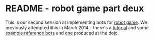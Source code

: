# README - robot game part deux #

This is our second session at implementing bots for
[robot game](http://robotgame.net/home). We previously attempted this
in March 2014 - there's a
[tutorial](https://github.com/pythonnortheast/slides/tree/master/2014/mar)
and some
[example reference bots](https://github.com/pythonnortheast/dojo/tree/master/2014-03-12_robot_game/reference_bots)
and
[one](https://github.com/pythonnortheast/dojo/tree/master/2014-03-12_robot_game/dojo_bots)
produced at the dojo.

